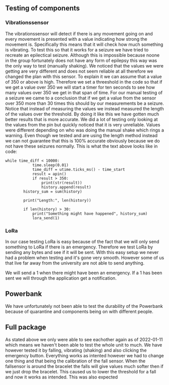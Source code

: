 ## Testing of components

### Vibrationssensor
The vibrationssensor will detect if there is any movement going on and every movement is presented with a value indicating how strong the movement is. Specifically this means that it will check how much something is vibrating. To test this so that it works for a seizure we have tried to recreate an epilectical seizure. Although this is impossible because noone in the group fortunately does not have any form of epilepsy this way was the only way to test (manually shaking). We noticed that the values we were getting are very different and does not seem reliable at all therefore we changed the plan with this sensor. To explain it we can assume that a value of 350 or above is high. Therefore we set a threeshold in the code so that if we get a value over 350 we will start a timer for ten seconds to see how many values over 350 we get in that span of time. For our manual testing of a seizure we came to a conclusion that if we get a value from the sensor over 350 more than 30 times this should by our measurements be a seizure. Notice that instead of measuring the values we instead measured the length of the values over the threshold. By doing it like this we have gotten much better results that is more accurate. We did a lot of testing only looking at the values from the pin but quickly noticed that it is very unreliable. Values were different depending on who was doing the manual shake which rings a warning. Even though we tested and are using the length method instead we can not guarantee that this is 100% accurate obviously because we do not have these seizures normally. This is what the text above looks like in code: 
```        
while time_diff < 10000:
            time.sleep(0.01)
            time_diff = utime.ticks_ms() - time_start
            result = apin()
            if result > 350:
                print(str(result))
                history.append(result)
        history_sum = sum(history)

        print("Length:", len(history))

        if len(history) > 30:
            print("Something might have happened", history_sum)
            lora_send(1)

```


### LoRa
In our case testing LoRa is easy because of the fact that we will only send something to LoRa if there is an emergency. Therefore we test LoRa by sending any bytes and see if it will be sent. With this easy setup we never had a problem when testing and it's gone very smooth. However some of us that live far away from the university are not able to send anything. 

We will send a 1 when there might have been an emergency. If a 1 has been sent we will through the application get a notification.

## Powerbank
We have unfortunately not been able to test the durability of the Powerbank because of quarantine and components being on with different people.

## Full package
As stated above we only were able to see eachother again as of 2022-01-11 which means we haven't been able to test the whole unit to much. We have however tested it by falling, vibrating (shaking) and also clicking the emergency button. Everything works as intented however we had to change one thing and that being the calibration of the fall sensor. When the fallsensor is around the bracelet the falls will give values much softer then if we just drop the bracelet. This caused us to lower the threshold for a fall and now it works as intended. This was also expected 